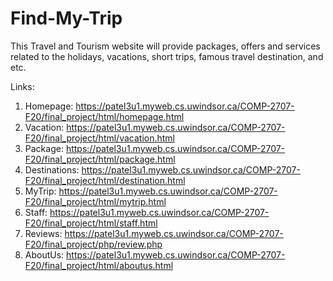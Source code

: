 # Find-My-Trip
This Travel and Tourism website will provide packages, offers and services related to the holidays, vacations, short trips, famous travel destination, and etc.

Links:

1. Homepage: https://patel3u1.myweb.cs.uwindsor.ca/COMP-2707-F20/final_project/html/homepage.html
2. Vacation: https://patel3u1.myweb.cs.uwindsor.ca/COMP-2707-F20/final_project/html/vacation.html
3. Package: https://patel3u1.myweb.cs.uwindsor.ca/COMP-2707-F20/final_project/html/package.html
4. Destinations: https://patel3u1.myweb.cs.uwindsor.ca/COMP-2707-F20/final_project/html/destination.html
5. MyTrip: https://patel3u1.myweb.cs.uwindsor.ca/COMP-2707-F20/final_project/html/mytrip.html
6. Staff: https://patel3u1.myweb.cs.uwindsor.ca/COMP-2707-F20/final_project/html/staff.html
7. Reviews: https://patel3u1.myweb.cs.uwindsor.ca/COMP-2707-F20/final_project/php/review.php
8. AboutUs: https://patel3u1.myweb.cs.uwindsor.ca/COMP-2707-F20/final_project/html/aboutus.html
